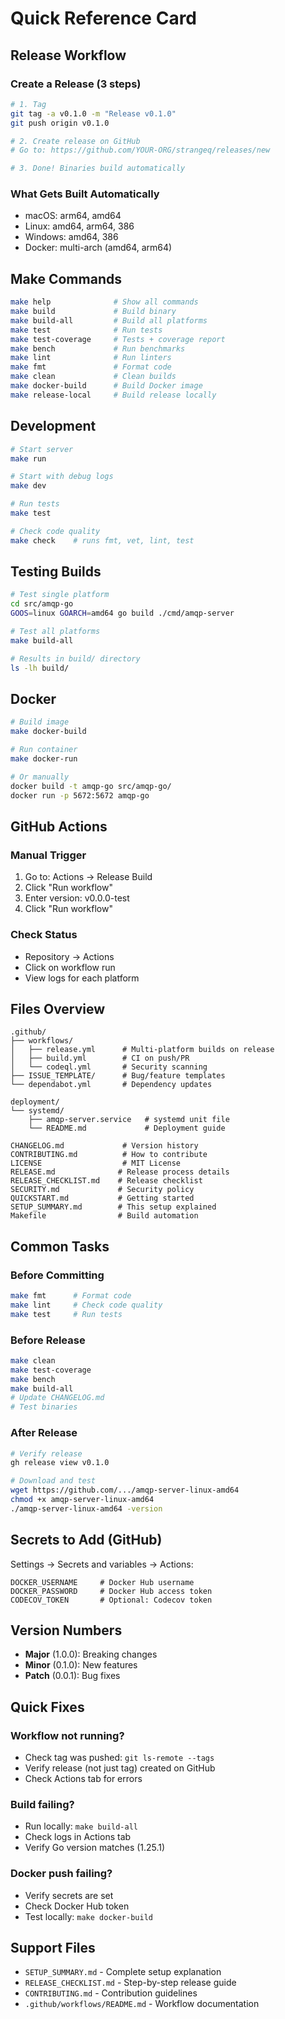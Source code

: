 # Quick Reference Card

## Release Workflow

### Create a Release (3 steps)
```bash
# 1. Tag
git tag -a v0.1.0 -m "Release v0.1.0"
git push origin v0.1.0

# 2. Create release on GitHub
# Go to: https://github.com/YOUR-ORG/strangeq/releases/new

# 3. Done! Binaries build automatically
```

### What Gets Built Automatically
- macOS: arm64, amd64
- Linux: amd64, arm64, 386  
- Windows: amd64, 386
- Docker: multi-arch (amd64, arm64)

## Make Commands

```bash
make help              # Show all commands
make build             # Build binary
make build-all         # Build all platforms
make test              # Run tests
make test-coverage     # Tests + coverage report
make bench             # Run benchmarks
make lint              # Run linters
make fmt               # Format code
make clean             # Clean builds
make docker-build      # Build Docker image
make release-local     # Build release locally
```

## Development

```bash
# Start server
make run

# Start with debug logs
make dev

# Run tests
make test

# Check code quality
make check    # runs fmt, vet, lint, test
```

## Testing Builds

```bash
# Test single platform
cd src/amqp-go
GOOS=linux GOARCH=amd64 go build ./cmd/amqp-server

# Test all platforms
make build-all

# Results in build/ directory
ls -lh build/
```

## Docker

```bash
# Build image
make docker-build

# Run container
make docker-run

# Or manually
docker build -t amqp-go src/amqp-go/
docker run -p 5672:5672 amqp-go
```

## GitHub Actions

### Manual Trigger
1. Go to: Actions → Release Build
2. Click "Run workflow"
3. Enter version: v0.0.0-test
4. Click "Run workflow"

### Check Status
- Repository → Actions
- Click on workflow run
- View logs for each platform

## Files Overview

```
.github/
├── workflows/
│   ├── release.yml      # Multi-platform builds on release
│   ├── build.yml        # CI on push/PR
│   └── codeql.yml       # Security scanning
├── ISSUE_TEMPLATE/      # Bug/feature templates
└── dependabot.yml       # Dependency updates

deployment/
└── systemd/
    ├── amqp-server.service   # systemd unit file
    └── README.md             # Deployment guide

CHANGELOG.md             # Version history
CONTRIBUTING.md          # How to contribute
LICENSE                  # MIT License
RELEASE.md              # Release process details
RELEASE_CHECKLIST.md    # Release checklist
SECURITY.md             # Security policy
QUICKSTART.md           # Getting started
SETUP_SUMMARY.md        # This setup explained
Makefile                # Build automation
```

## Common Tasks

### Before Committing
```bash
make fmt      # Format code
make lint     # Check code quality
make test     # Run tests
```

### Before Release
```bash
make clean
make test-coverage
make bench
make build-all
# Update CHANGELOG.md
# Test binaries
```

### After Release
```bash
# Verify release
gh release view v0.1.0

# Download and test
wget https://github.com/.../amqp-server-linux-amd64
chmod +x amqp-server-linux-amd64
./amqp-server-linux-amd64 -version
```

## Secrets to Add (GitHub)

Settings → Secrets and variables → Actions:

```
DOCKER_USERNAME     # Docker Hub username
DOCKER_PASSWORD     # Docker Hub access token
CODECOV_TOKEN       # Optional: Codecov token
```

## Version Numbers

- **Major** (1.0.0): Breaking changes
- **Minor** (0.1.0): New features
- **Patch** (0.0.1): Bug fixes

## Quick Fixes

### Workflow not running?
- Check tag was pushed: `git ls-remote --tags`
- Verify release (not just tag) created on GitHub
- Check Actions tab for errors

### Build failing?
- Run locally: `make build-all`
- Check logs in Actions tab
- Verify Go version matches (1.25.1)

### Docker push failing?
- Verify secrets are set
- Check Docker Hub token
- Test locally: `make docker-build`

## Support Files

- `SETUP_SUMMARY.md` - Complete setup explanation
- `RELEASE_CHECKLIST.md` - Step-by-step release guide
- `CONTRIBUTING.md` - Contribution guidelines
- `.github/workflows/README.md` - Workflow documentation

